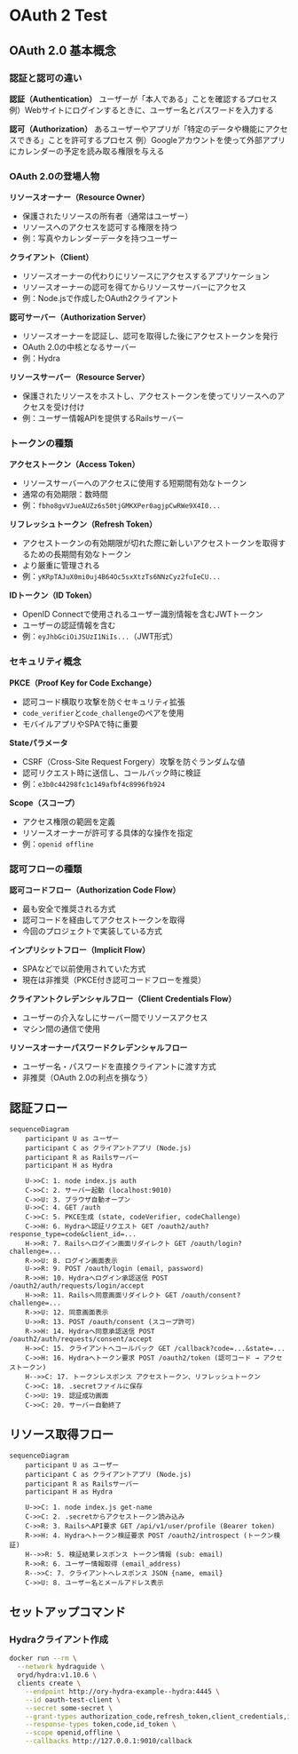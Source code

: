 # OAuth 2 Test

## OAuth 2.0 基本概念

### 認証と認可の違い

**認証（Authentication）**
ユーザーが「本人である」ことを確認するプロセス
例）Webサイトにログインするときに、ユーザー名とパスワードを入力する

**認可（Authorization）**
あるユーザーやアプリが「特定のデータや機能にアクセスできる」ことを許可するプロセス
例）Googleアカウントを使って外部アプリにカレンダーの予定を読み取る権限を与える

### OAuth 2.0の登場人物

**リソースオーナー（Resource Owner）**
- 保護されたリソースの所有者（通常はユーザー）
- リソースへのアクセスを認可する権限を持つ
- 例：写真やカレンダーデータを持つユーザー

**クライアント（Client）**
- リソースオーナーの代わりにリソースにアクセスするアプリケーション
- リソースオーナーの認可を得てからリソースサーバーにアクセス
- 例：Node.jsで作成したOAuth2クライアント

**認可サーバー（Authorization Server）**
- リソースオーナーを認証し、認可を取得した後にアクセストークンを発行
- OAuth 2.0の中核となるサーバー
- 例：Hydra

**リソースサーバー（Resource Server）**
- 保護されたリソースをホストし、アクセストークンを使ってリソースへのアクセスを受け付け
- 例：ユーザー情報APIを提供するRailsサーバー

### トークンの種類

**アクセストークン（Access Token）**
- リソースサーバーへのアクセスに使用する短期間有効なトークン
- 通常の有効期限：数時間
- 例：`fbho8gvVJueAUZz6s50tjGMKXPer0agjpCwRWe9X4I0...`

**リフレッシュトークン（Refresh Token）**
- アクセストークンの有効期限が切れた際に新しいアクセストークンを取得するための長期間有効なトークン
- より厳重に管理される
- 例：`yKRpTAJuX0mi0uj4B64Oc5sxXtzTs6NNzCyz2fuIeCU...`

**IDトークン（ID Token）**
- OpenID Connectで使用されるユーザー識別情報を含むJWTトークン
- ユーザーの認証情報を含む
- 例：`eyJhbGciOiJSUzI1NiIs...`（JWT形式）

### セキュリティ概念

**PKCE（Proof Key for Code Exchange）**
- 認可コード横取り攻撃を防ぐセキュリティ拡張
- `code_verifier`と`code_challenge`のペアを使用
- モバイルアプリやSPAで特に重要

**Stateパラメータ**
- CSRF（Cross-Site Request Forgery）攻撃を防ぐランダムな値
- 認可リクエスト時に送信し、コールバック時に検証
- 例：`e3b0c44298fc1c149afbf4c8996fb924`

**Scope（スコープ）**
- アクセス権限の範囲を定義
- リソースオーナーが許可する具体的な操作を指定
- 例：`openid offline`

### 認可フローの種類

**認可コードフロー（Authorization Code Flow）**
- 最も安全で推奨される方式
- 認可コードを経由してアクセストークンを取得
- 今回のプロジェクトで実装している方式

**インプリシットフロー（Implicit Flow）**
- SPAなどで以前使用されていた方式
- 現在は非推奨（PKCE付き認可コードフローを推奨）

**クライアントクレデンシャルフロー（Client Credentials Flow）**
- ユーザーの介入なしにサーバー間でリソースアクセス
- マシン間の通信で使用

**リソースオーナーパスワードクレデンシャルフロー**
- ユーザー名・パスワードを直接クライアントに渡す方式
- 非推奨（OAuth 2.0の利点を損なう）


## 認証フロー

```mermaid
sequenceDiagram
    participant U as ユーザー
    participant C as クライアントアプリ (Node.js)
    participant R as Railsサーバー
    participant H as Hydra

    U->>C: 1. node index.js auth
    C->>C: 2. サーバー起動 (localhost:9010)
    C->>U: 3. ブラウザ自動オープン
    U->>C: 4. GET /auth
    C->>C: 5. PKCE生成 (state, codeVerifier, codeChallenge)
    C->>H: 6. Hydraへ認証リクエスト GET /oauth2/auth?response_type=code&client_id=...
    H->>R: 7. Railsへログイン画面リダイレクト GET /oauth/login?challenge=...
    R->>U: 8. ログイン画面表示
    U->>R: 9. POST /oauth/login (email, password)
    R->>H: 10. Hydraへログイン承認送信 POST /oauth2/auth/requests/login/accept
    H->>R: 11. Railsへ同意画面リダイレクト GET /oauth/consent?challenge=...
    R->>U: 12. 同意画面表示
    U->>R: 13. POST /oauth/consent (スコープ許可)
    R->>H: 14. Hydraへ同意承認送信 POST /oauth2/auth/requests/consent/accept
    H->>C: 15. クライアントへコールバック GET /callback?code=...&state=...
    C->>H: 16. Hydraへトークン要求 POST /oauth2/token (認可コード → アクセストークン)
    H-->>C: 17. トークンレスポンス アクセストークン、リフレッシュトークン
    C->>C: 18. .secretファイルに保存
    C->>U: 19. 認証成功画面
    C->>C: 20. サーバー自動終了
```

## リソース取得フロー

```mermaid
sequenceDiagram
    participant U as ユーザー
    participant C as クライアントアプリ (Node.js)
    participant R as Railsサーバー
    participant H as Hydra

    U->>C: 1. node index.js get-name
    C->>C: 2. .secretからアクセストークン読み込み
    C->>R: 3. RailsへAPI要求 GET /api/v1/user/profile (Bearer token)
    R->>H: 4. Hydraへトークン検証要求 POST /oauth2/introspect (トークン検証)
    H-->>R: 5. 検証結果レスポンス トークン情報 (sub: email)
    R->>R: 6. ユーザー情報取得 (email_address)
    R-->>C: 7. クライアントへレスポンス JSON {name, email}
    C->>U: 8. ユーザー名とメールアドレス表示
```

## セットアップコマンド

### Hydraクライアント作成

```bash
docker run --rm \
  --network hydraguide \
  oryd/hydra:v1.10.6 \
  clients create \
    --endpoint http://ory-hydra-example--hydra:4445 \
    --id oauth-test-client \
    --secret some-secret \
    --grant-types authorization_code,refresh_token,client_credentials,implicit \
    --response-types token,code,id_token \
    --scope openid,offline \
    --callbacks http://127.0.0.1:9010/callback
```

